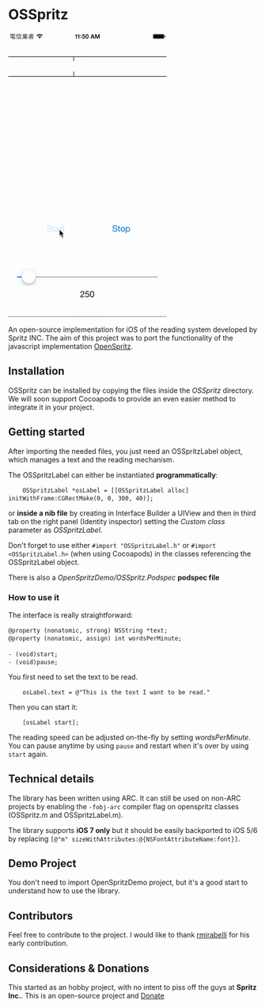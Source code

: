 OSSpritz
========
![image](osspritz-video-short.gif)

An open-source implementation for iOS of the reading system developed by Spritz INC. The aim of this project was to port the functionality of the javascript implementation [OpenSpritz](https://github.com/Miserlou/OpenSpritz).



Installation
--------------

OSSpritz can be installed by copying the files inside the *OSSpritz* directory. We will soon support Cocoapods to provide an even easier method to integrate it in your project.




Getting started
---------------

After importing the needed files, you just need an OSSpritzLabel object, which manages a text and the reading mechanism.

The OSSpritzLabel can either be instantiated **programmatically**:

	    OSSpritzLabel *osLabel = [[OSSpritzLabel alloc] initWithFrame:CGRectMake(0, 0, 300, 40)];
	    
or **inside a nib file** by creating in Interface Builder a UIView and then in third tab on the right panel (Identity inspector) setting the *Custom class* parameter as *OSSpritzLabel*.

Don't forget to use either `#import "OSSpritzLabel.h"` or `#import <OSSpritzLabel.h>` (when using Cocoapods) in the classes referencing the OSSpritzLabel object.

There is also a *OpenSpritzDemo/OSSpritz.Podspec* **podspec file**
### How to use it

The interface is really straightforward:

	@property (nonatomic, strong) NSString *text;
	@property (nonatomic, assign) int wordsPerMinute;

	- (void)start;
	- (void)pause;
	
You first need to set the text to be read.

	    osLabel.text = @"This is the text I want to be read."
	   
Then you can start it:

		[osLabel start];

The reading speed can be adjusted on-the-fly by setting *wordsPerMinute*. You can pause anytime by using `pause` and restart when it's over by using `start` again.

Technical details
-----------------

The library has been written using ARC. It can still be used on non-ARC projects by enabling the `-fobj-arc` compiler flag on openspritz classes (OSSpritz.m and OSSpritzLabel.m).

The library supports **iOS 7 only** but it should be easily backported to iOS 5/6 by replacing `[@"m" sizeWithAttributes:@{NSFontAttributeName:font}]`.

Demo Project
------------
You don't need to import OpenSpritzDemo project, but it's a good start to understand how to use the library.

Contributors
------------

Feel free to contribute to the project. I would like to thank [rmirabelli](https://github.com/rmirabelli) for his early contribution.

Considerations & Donations
--------------------------

This started as an hobby project, with no intent to piss off the guys at **Spritz Inc.**.
This is an open-source project and 
[Donate](https://www.paypal.com/cgi-bin/webscr?cmd=_s-xclick&hosted_button_id=YGWQ2AVJHZVVE)
